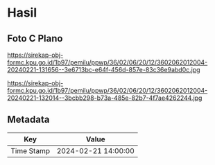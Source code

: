 # Hasil

## Foto C Plano

https://sirekap-obj-formc.kpu.go.id/1b97/pemilu/ppwp/36/02/06/20/12/3602062012004-20240221-131656--3e6713bc-e64f-456d-857e-83c36e9abd0c.jpg

https://sirekap-obj-formc.kpu.go.id/1b97/pemilu/ppwp/36/02/06/20/12/3602062012004-20240221-132014--3bcbb298-b73a-485e-82b7-4f7ae4262244.jpg


## Metadata

| Key        | Value               |
| ---------- | ------------------- |
| Time Stamp | 2024-02-21 14:00:00 |



